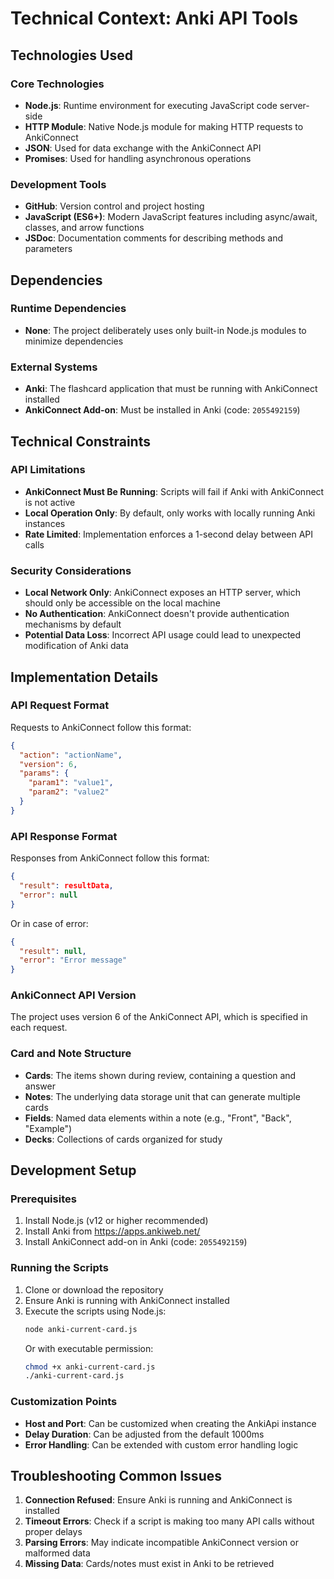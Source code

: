 # Technical Context: Anki API Tools

## Technologies Used

### Core Technologies
- **Node.js**: Runtime environment for executing JavaScript code server-side
- **HTTP Module**: Native Node.js module for making HTTP requests to AnkiConnect
- **JSON**: Used for data exchange with the AnkiConnect API
- **Promises**: Used for handling asynchronous operations

### Development Tools
- **GitHub**: Version control and project hosting
- **JavaScript (ES6+)**: Modern JavaScript features including async/await, classes, and arrow functions
- **JSDoc**: Documentation comments for describing methods and parameters

## Dependencies

### Runtime Dependencies
- **None**: The project deliberately uses only built-in Node.js modules to minimize dependencies

### External Systems
- **Anki**: The flashcard application that must be running with AnkiConnect installed
- **AnkiConnect Add-on**: Must be installed in Anki (code: `2055492159`)

## Technical Constraints

### API Limitations
- **AnkiConnect Must Be Running**: Scripts will fail if Anki with AnkiConnect is not active
- **Local Operation Only**: By default, only works with locally running Anki instances
- **Rate Limited**: Implementation enforces a 1-second delay between API calls

### Security Considerations
- **Local Network Only**: AnkiConnect exposes an HTTP server, which should only be accessible on the local machine
- **No Authentication**: AnkiConnect doesn't provide authentication mechanisms by default
- **Potential Data Loss**: Incorrect API usage could lead to unexpected modification of Anki data

## Implementation Details

### API Request Format
Requests to AnkiConnect follow this format:
```json
{
  "action": "actionName",
  "version": 6,
  "params": {
    "param1": "value1",
    "param2": "value2"
  }
}
```

### API Response Format
Responses from AnkiConnect follow this format:
```json
{
  "result": resultData,
  "error": null
}
```

Or in case of error:
```json
{
  "result": null,
  "error": "Error message"
}
```

### AnkiConnect API Version
The project uses version 6 of the AnkiConnect API, which is specified in each request.

### Card and Note Structure
- **Cards**: The items shown during review, containing a question and answer
- **Notes**: The underlying data storage unit that can generate multiple cards
- **Fields**: Named data elements within a note (e.g., "Front", "Back", "Example")
- **Decks**: Collections of cards organized for study

## Development Setup

### Prerequisites
1. Install Node.js (v12 or higher recommended)
2. Install Anki from https://apps.ankiweb.net/
3. Install AnkiConnect add-on in Anki (code: `2055492159`)

### Running the Scripts
1. Clone or download the repository
2. Ensure Anki is running with AnkiConnect installed
3. Execute the scripts using Node.js:
   ```bash
   node anki-current-card.js
   ```
   Or with executable permission:
   ```bash
   chmod +x anki-current-card.js
   ./anki-current-card.js
   ```

### Customization Points
- **Host and Port**: Can be customized when creating the AnkiApi instance
- **Delay Duration**: Can be adjusted from the default 1000ms
- **Error Handling**: Can be extended with custom error handling logic

## Troubleshooting Common Issues

1. **Connection Refused**: Ensure Anki is running and AnkiConnect is installed
2. **Timeout Errors**: Check if a script is making too many API calls without proper delays
3. **Parsing Errors**: May indicate incompatible AnkiConnect version or malformed data
4. **Missing Data**: Cards/notes must exist in Anki to be retrieved
